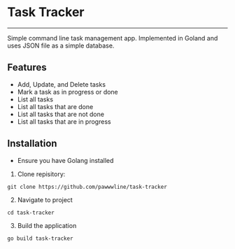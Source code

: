 # Task Tracker
***
Simple command line task management app. Implemented in Goland and uses JSON file as a simple database.

## Features
- Add, Update, and Delete tasks
- Mark a task as in progress or done
- List all tasks
- List all tasks that are done
- List all tasks that are not done
- List all tasks that are in progress

## Installation

- Ensure you have Golang installed

1. Clone repisitory:
```azure
git clone https://github.com/pawwwline/task-tracker
```
2. Navigate to project
```azure
cd task-tracker
```

3. Build the application
```azure
go build task-tracker
```


